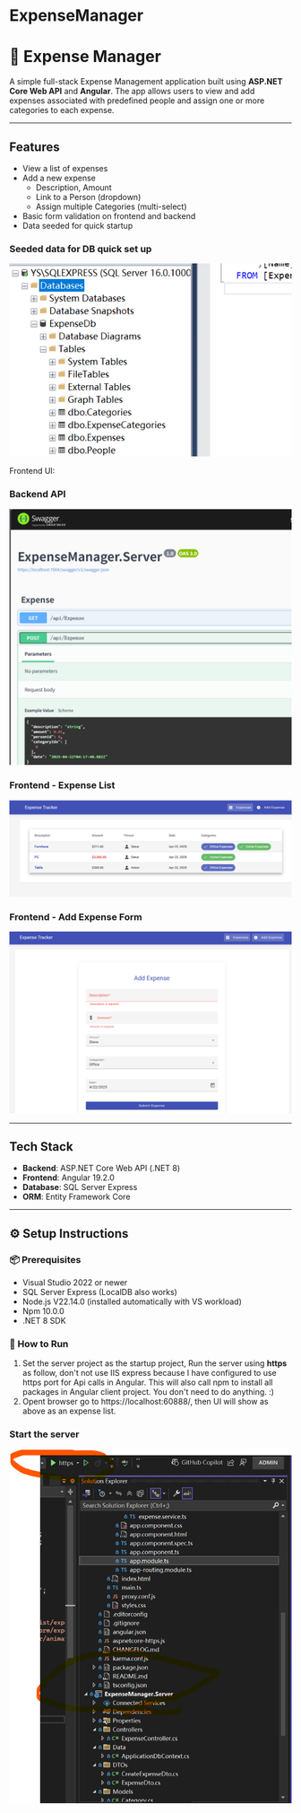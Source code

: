 # ExpenseManager
# 💸 Expense Manager

A simple full-stack Expense Management application built using **ASP.NET Core Web API** and **Angular**. The app allows users to view and add expenses associated with predefined people and assign one or more categories to each expense.

---

## Features

- View a list of expenses
- Add a new expense
  - Description, Amount
  - Link to a Person (dropdown)
  - Assign multiple Categories (multi-select)
- Basic form validation on frontend and backend
- Data seeded for quick startup

### Seeded data for DB quick set up
![Db](db.png)

Frontend UI:
### Backend API
![Backend](backend1.png)

### Frontend - Expense List
![Frontend Form](frontend2.png)

### Frontend - Add Expense Form
![Frontend List](frontend1.png)


---

## Tech Stack

- **Backend**: ASP.NET Core Web API (.NET 8)
- **Frontend**: Angular 19.2.0
- **Database**: SQL Server Express
- **ORM**: Entity Framework Core

---

## ⚙️ Setup Instructions

### 📦 Prerequisites

- Visual Studio 2022 or newer
- SQL Server Express (LocalDB also works)
- Node.js V22.14.0 (installed automatically with VS workload)
- Npm 10.0.0
- .NET 8 SDK


### 🧪 How to Run
1. Set the server project as the startup project, Run the server using **https** as follow, don't not use IIS express because I have configured to use https port for Api calls in Angular. This will also call npm to install all packages in Angular client project. You don't need to do anything. :)
2. Opent browser go to https://localhost:60888/, then UI will show as above as an expense list.
### Start the server
![start](start.png)
   
